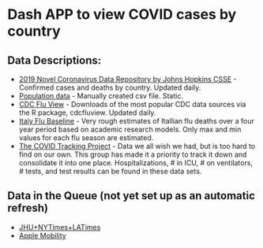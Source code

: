 # Dash APP to view COVID cases by country

## Data Descriptions:

- [2019 Novel Coronavirus Data Repository by Johns Hopkins CSSE](https://github.com/CSSEGISandData/COVID-19) - Confirmed cases and 
deaths by country. Updated daily.
- [Population data](https://www.worldometers.info/world-population/population-by-country/) - Manually created csv file. Static.
- [CDC Flu View](https://cran.r-project.org/web/packages/cdcfluview/index.html) - Downloads of the most popular CDC data 
sources via the R package, cdcfluview. Updated daily.
- [Italy Flu Baseline](https://www.sciencedirect.com/science/article/pii/S1201971219303285#tbl0015) - Very rough estimates
of Itallian flu deaths over a four year period based on academic research models. Only max and min values for each flu
season are estimated.
- [The COVID Tracking Project](https://covidtracking.com/) - Data we all wish we had, but is too hard to find on our own. This 
group has made it a priority to track it down and consolidate it into one place. Hospitalizations, # in ICU, # on ventilators, # 
tests, and test results can be found in these data sets.

## Data in the Queue (not yet set up as an automatic refresh)

- [JHU+NYTimes+LATimes](https://covid-19.datasettes.com/)
- [Apple Mobility](https://www.apple.com/covid19/mobility)


